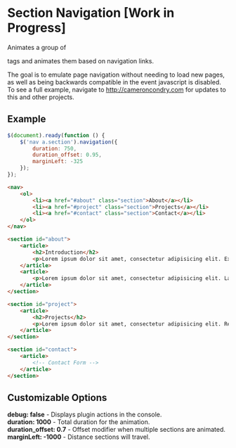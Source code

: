 Section Navigation [Work in Progress]
=======
Animates a group of <section> tags and animates them based on navigation links.

The goal is to emulate page navigation without needing to load new pages, as well as being backwards compatible in the event javascript is disabled. To see a full example, navigate to http://cameroncondry.com for updates to this and other projects.

Example
-------

```js
$(document).ready(function () {
	$('nav a.section').navigation({
		duration: 750,
		duration_offset: 0.95,
		marginLeft: -325
	});
});
```

```html
<nav>
	<ol>
		<li><a href="#about" class="section">About</a></li>
		<li><a href="#project" class="section">Projects</a></li>
		<li><a href="#contact" class="section">Contact</a></li>
	</ol>
</nav>

<section id="about">
	<article>
		<h2>Introduction</h2>
		<p>Lorem ipsum dolor sit amet, consectetur adipisicing elit. Explicabo, neque.</p>
	</article>
	<article>
		<p>Lorem ipsum dolor sit amet, consectetur adipisicing elit. Laborum, officiis dolorum enim nostrum magni possimus.</p>
	</article>
</section>

<section id="project">
	<article>
		<h2>Projects</h2>
		<p>Lorem ipsum dolor sit amet, consectetur adipisicing elit. Repellat, iusto, eveniet velit explicabo optio autem quasi fugiat nam beatae placeat pariatur nobis laboriosam quas debitis corporis in vitae ipsa vel.</p>
	</article>
</section>

<section id="contact">
	<article>
		<!-- Contact Form -->
	</article>
</section>
```
Customizable Options
--------------------

**debug: false** - Displays plugin actions in the console.  
**duration: 1000** - Total duration for the animation.  
**duration_offset: 0.7** - Offset modifier when multiple sections are animated.  
**marginLeft: -1000** - Distance sections will travel.  
